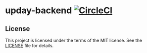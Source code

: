 # upday-backend [![CircleCI](https://circleci.com/gh/bkhablenko/upday-backend.svg?style=svg)](https://circleci.com/gh/bkhablenko/upday-backend)

## License

This project is licensed under the terms of the MIT license. See the [LICENSE](LICENSE) file for details.
